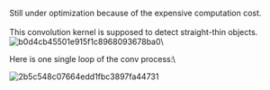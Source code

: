 Still under optimization because of the expensive computation cost.\
\
This convolution kernel is supposed to detect straight-thin objects.
![b0d4cb45501e915f1c8968093678ba0](https://github.com/doft7401ud/ssconv/assets/117999537/f0f564a2-43ff-4950-9e48-6af924ba27db)\

Here is one single loop of the conv process:\

![2b5c548c07664edd1fbc3897fa44731](https://github.com/doft7401ud/ssconv/assets/117999537/82839972-30e4-4c80-8972-c9fa76c0d94e)

